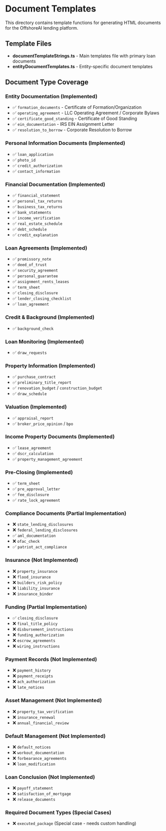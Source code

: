 # Document Templates

This directory contains template functions for generating HTML documents for the OffshoreAI lending platform.

## Template Files

- **documentTemplateStrings.ts** - Main templates file with primary loan documents
- **entityDocumentTemplates.ts** - Entity-specific document templates

## Document Type Coverage

### Entity Documentation (Implemented)
- ✅ `formation_documents` - Certificate of Formation/Organization
- ✅ `operating_agreement` - LLC Operating Agreement / Corporate Bylaws
- ✅ `certificate_good_standing` - Certificate of Good Standing
- ✅ `ein_documentation` - IRS EIN Assignment Letter
- ✅ `resolution_to_borrow` - Corporate Resolution to Borrow

### Personal Information Documents (Implemented)
- ✅ `loan_application`
- ✅ `photo_id`
- ✅ `credit_authorization`
- ✅ `contact_information`

### Financial Documentation (Implemented)
- ✅ `financial_statement`
- ✅ `personal_tax_returns`
- ✅ `business_tax_returns`
- ✅ `bank_statements`
- ✅ `income_verification`
- ✅ `real_estate_schedule`
- ✅ `debt_schedule`
- ✅ `credit_explanation`

### Loan Agreements (Implemented)
- ✅ `promissory_note`
- ✅ `deed_of_trust`
- ✅ `security_agreement`
- ✅ `personal_guarantee`
- ✅ `assignment_rents_leases`
- ✅ `term_sheet`
- ✅ `closing_disclosure`
- ✅ `lender_closing_checklist`
- ✅ `loan_agreement`

### Credit & Background (Implemented)
- ✅ `background_check`

### Loan Monitoring (Implemented)
- ✅ `draw_requests`

### Property Information (Implemented)
- ✅ `purchase_contract`
- ✅ `preliminary_title_report`
- ✅ `renovation_budget` / `construction_budget`
- ✅ `draw_schedule`

### Valuation (Implemented)
- ✅ `appraisal_report`
- ✅ `broker_price_opinion` / `bpo`

### Income Property Documents (Implemented)
- ✅ `lease_agreement`
- ✅ `dscr_calculation`
- ✅ `property_management_agreement`

### Pre-Closing (Implemented)
- ✅ `term_sheet`
- ✅ `pre_approval_letter`
- ✅ `fee_disclosure`
- ✅ `rate_lock_agreement`

### Compliance Documents (Partial Implementation)
- ❌ `state_lending_disclosures`
- ❌ `federal_lending_disclosures`
- ✅ `aml_documentation`
- ❌ `ofac_check`
- ✅ `patriot_act_compliance`

### Insurance (Not Implemented)
- ❌ `property_insurance`
- ❌ `flood_insurance`
- ❌ `builders_risk_policy`
- ❌ `liability_insurance`
- ❌ `insurance_binder`

### Funding (Partial Implementation)
- ✅ `closing_disclosure`
- ❌ `final_title_policy`
- ❌ `disbursement_instructions`
- ❌ `funding_authorization`
- ❌ `escrow_agreements`
- ❌ `wiring_instructions`

### Payment Records (Not Implemented)
- ❌ `payment_history`
- ❌ `payment_receipts`
- ❌ `ach_authorization`
- ❌ `late_notices`

### Asset Management (Not Implemented)
- ❌ `property_tax_verification`
- ❌ `insurance_renewal`
- ❌ `annual_financial_review`

### Default Management (Not Implemented)
- ❌ `default_notices`
- ❌ `workout_documentation`
- ❌ `forbearance_agreements`
- ❌ `loan_modification`

### Loan Conclusion (Not Implemented)
- ❌ `payoff_statement`
- ❌ `satisfaction_of_mortgage`
- ❌ `release_documents`

### Required Document Types (Special Cases)
- ❌ `executed_package` (Special case - needs custom handling) 